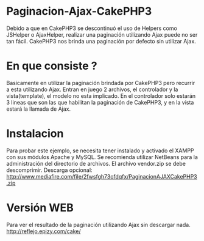 # Paginacion-Ajax-CakePHP3
Debido a que en CakePHP3 se descontinuó el uso de Helpers como JSHelper o AjaxHelper, realizar una paginación utilizando Ajax puede no ser tan fácil. CakePHP3 nos brinda una paginación por defecto sin utilizar Ajax.

# En que consiste ?
Basicamente en utilizar la paginación brindada por CakePHP3 pero recurrir a esta utilizando Ajax. Entran en juego 2 archivos, el controlador y la vista(template), el modelo no esta implicado.
En el controlador solo estarán 3 lineas que son las que habilitan la paginación de CakePHP3, y en la vista estará la llamada de Ajax.

# Instalacion
Para probar este ejemplo, se necesita tener instalado y activado el XAMPP con sus módulos Apache y MySQL. Se recomienda utilizar NetBeans para la administración del directorio de archivos. El archivo vendor.zip se debe descomprimir.
Descarga opcional: http://www.mediafire.com/file/2fwsfgh73ofdqfx/PaginacionAJAXCakePHP3.zip

# Versión WEB
Para ver el resultado de la paginación utilizando Ajax sin descargar nada.
http://reflejo.epizy.com/cake/


